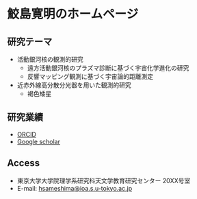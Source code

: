 # 鮫島寛明のホームページ

## 研究テーマ
- 活動銀河核の観測的研究
  - 遠方活動銀河核のプラズマ診断に基づく宇宙化学進化の研究
  - 反響マッピング観測に基づく宇宙論的距離測定
- 近赤外線高分散分光器を用いた観測的研究
  - 褐色矮星

## 研究業績
- [ORCID](https://orcid.org/0000-0001-6401-723X)
- [Google scholar](https://scholar.google.co.jp/citations?user=YNROWegAAAAJ&hl=ja&oi=ao)

## Access
- 東京大学大学院理学系研究科天文学教育研究センター 20XX号室
- E-mail: hsameshima@ioa.s.u-tokyo.ac.jp